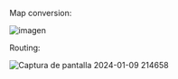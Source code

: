 Map conversion:


![imagen](https://github.com/MarioArocaPaez/OSM-to-Neo4j/assets/73229438/447e9f53-8d18-4e43-9b15-971ee92b9907)


Routing:


![Captura de pantalla 2024-01-09 214658](https://github.com/MarioArocaPaez/OSM-to-Neo4j/assets/73229438/a565bbcc-b4f2-4aab-ac48-5c34f3406888)
